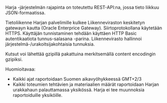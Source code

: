 Harja -järjestelmän rajapinta on toteutettu REST-API:na, jossa tieto liikkuu JSON-formaatissa. 

Tietoliikenne Harjan palvelimille kulkee Liikenneviraston keskitetyn gatewayn kautta (Oracle Enterprice Gateway). Siirtoprotokollana käytetään HTTPS. Käyttäjän tunnistaminen tehdään käyttäen HTTP Basic autentikaatiota tunnus-salasana -parina. Liikennevirasto hallinnoi järjestelmä-/urakoitsijakohtaisia tunnuksia.

Kutsut voi lähettää gzipillä pakattuina merkitsemällä content encodingin gzipiksi.

Huomioitavaa:
<ul>
  <li>Kaikki ajat raportoidaan Suomen aikavyöhykkeessä GMT+2/3</li>
  <li>Kaikki toteumien tehtävien ja materiaalien määrät raportoidaan Harjan urakkahaun palauttamassa yksikössä. Harja ei tee muunnoksia raportoiduille yksiköille.</li>
</ul>